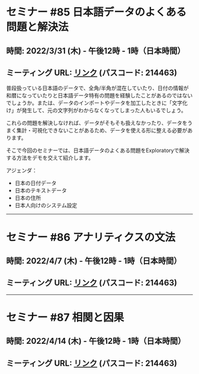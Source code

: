 # セミナー #85 日本語データのよくある問題と解決法

## 時間: 2022/3/31 (木) - 午後12時 - 1時（日本時間）

## ミーティング URL: [リンク](https://us02web.zoom.us/j/331585134?pwd=VGVyeXBRWjFMT2hESFdhSU45Z2d0dz09) (パスコード: 214463)

普段扱っている日本語のデータで、全角/半角が混在していたり、日付の情報が和暦になっていたりと日本語データ特有の問題を経験したことがあるのではないでしょうか。または、データのインポートやデータを加工したときに「文字化け」が発生して、元の文字列がわからなくなってしまった人もいるでしょう。

これらの問題を解決しなければ、データがそもそも扱えなかったり、データをうまく集計・可視化できないことがあるため、データを使える形に整える必要があります。

そこで今回のセミナーでは、日本語データのよくある問題をExploratoryで解決する方法をデモを交えて紹介します。

アジェンダ：

* 日本の日付データ
* 日本のテキストデータ
* 日本の住所
* 日本人向けのシステム設定

----

# セミナー #86 アナリティクスの文法

## 時間: 2022/4/7 (木) - 午後12時 - 1時（日本時間）

## ミーティング URL: [リンク](https://us02web.zoom.us/j/331585134?pwd=VGVyeXBRWjFMT2hESFdhSU45Z2d0dz09) (パスコード: 214463)

----

# セミナー #87 相関と因果

## 時間: 2022/4/14 (木) - 午後12時 - 1時（日本時間）

## ミーティング URL: [リンク](https://us02web.zoom.us/j/331585134?pwd=VGVyeXBRWjFMT2hESFdhSU45Z2d0dz09) (パスコード: 214463)
